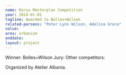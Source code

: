 ```yaml
---
name: Korça Masterplan Competition
year: 2014-01-01
tagline: Awarded to Bolles+Wilson
related-persons: "Peter Lynn Wilson, Adelina Greca"
value:
area: urbanism
enddate:
layout: project
---
```

Winner: Bolles+Wilson
Jury:
Other competitors:

Organized by Atelier Albania.
